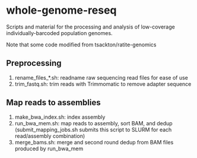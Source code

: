 whole-genome-reseq
===============

Scripts and material for the processing and analysis of low-coverage individually-barcoded population genomes. 

Note that some code modified from tsackton/ratite-genomics

Preprocessing
-------------

1. rename_files_*.sh: readname raw sequencing read files for ease of use
2. trim_fastq.sh: trim reads with Trimmomatic to remove adapter sequence

Map reads to assemblies
-----------------------

1. make_bwa_index.sh: index assembly
2. run_bwa_mem.sh: map reads to assembly, sort BAM, and dedup
(submit_mapping_jobs.sh submits this script to SLURM for each read/assembly combination)
3. merge_bams.sh: merge and second round dedup from BAM files produced by run_bwa_mem